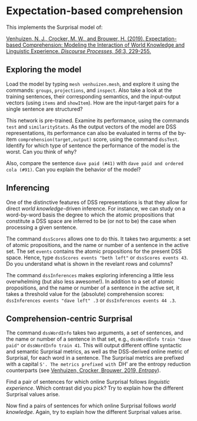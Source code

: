 # Expectation-based comprehension

This implements the Surprisal model of:

[Venhuizen, N. J., Crocker, M. W., and Brouwer, H. (2019). Expectation-based
Comprehension: Modeling the Interaction of World Knowledge and Linguistic
Experience. *Discourse Processes, 56*:3,
229-255.](https://www.tandfonline.com/doi/full/10.1080/0163853X.2018.1448677)

## Exploring the model

Load the model by typing `mesh venhuizen.mesh`, and explore it using the
commands: `groups`, `projections`, and `inspect`. Also take a look at the
training sentences, their corresponding semantics, and the input-output
vectors (using `items` and `showItem`). How are the input-target pairs for
a single sentence are structured?

This network is pre-trained. Examine its performance, using the commands
`test` and `similarityStats`. As the output vectors of the model are DSS
representations, its performance can also be evaluated in terms of the
by-item `comprehension(target,output)` score, using the command `dssTest`.
Identify for which type of sentence the performance of the model is the
worst. Can you think of why?

Also, compare the sentence `dave paid (#41)` with `dave paid and ordered
cola (#91)`. Can you explain the behavior of the model?

## Inferencing

One of the distinctive features of DSS representations is that they allow
for direct *world knowledge*-driven inference. For instance, we can study on
a word-by-word basis the degree to which the atomic propositions that
constitute a DSS space are inferred to be (or not to be) the case when
processing a given sentence.

The command `dssScores` allows one to do this. It takes two arguments: a set
of atomic propositions, and the name or number of a sentence in the active
set. The set `events` contains the atomic propositions for the present DSS
space. Hence, type `dssScores events "beth left"` or `dssScores events 43`.
Do you understand what is shown in the revelant rows and columns?

The command `dssInferences` makes exploring inferencing a little less
overwhelming (but also less awesome!). In addition to a set of atomic
propositions, and the name or number of a sentence in the active set, it
takes a threshold value for the (absolute) comprehension scores:
`dssInferences events "dave left" .3` or `dssInferences events 44 .3`.

## Comprehension-centric Surprisal

The command `dssWordInfo` takes two arguments, a set of sentences, and the
name or number of a sentence in that set, e.g., `dssWordInfo train "dave
paid"` or `dssWordInfo train 41`. This will output different offline
syntactic and semantic Surprisal metrics, as well as the DSS-derived online
metric of Surprisal, for each word in a sentence. The Surprisal metrics are
prefixed with a capital `S'. The metrics prefixed with `DH' are the entropy
reduction counterparts (see [Venhuizen, Crocker, Brouwer, 2019,
*Entropy*](https://www.mdpi.com/1099-4300/21/12/1159)).

Find a pair of sentences for which online Surprisal follows *linguistic
experience*. Which contrast did you pick? Try to explain how the different
Surprisal values arise.

Now find a pairs of sentences for which online Surprisal follows *world
knowledge*. Again, try to explain how the different Surprisal values arise.
